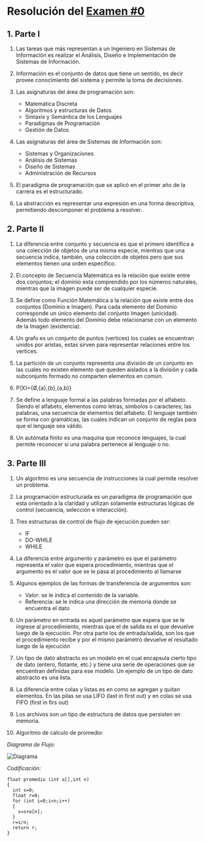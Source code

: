 # Resolución del [Examen #0](https://josemariasola.github.io/ssl/midterms/2020/Exam%20%230.pdf)

## 1. Parte I

1. Las tareas que más representan a un Ingeniero en Sistemas de Información es realizar el Análisis, Diseño e Implementación de Sistemas de Información.

2. Información es el conjunto de datos que tiene un sentido, es decir provee conocimiento del sistema y permite la toma de decisiones.

3. Las asignaturas del área de programación son:
   * Matemática Discreta
   * Algoritmos y estructuras de Datos
   * Sintaxis y Semántica de los Lenguajes
   * Paradigmas de Programación
   * Gestión de Datos

4. Las asignaturas del área de Sistemas de Información son:
   * Sistemas y Organizaciones
   * Análisis de Sistemas
   * Diseño de Sistemas
   * Administración de Recursos

5. El paradigma de programación que se aplicó en el primer año de la carrera es el estructurado.

6. La abstracción es representar una expresión en una forma descriptiva, permitiendo descomponer el problema a resolver.

## 2. Parte II

1. La diferencia entre conjunto y secuencia es que el primero identifica a una colección de objetos de una misma especie, mientras que una secuencia indica, también, una colección de objetos pero que sus elementos tienen una orden especifico.

2. El concepto de Secuencia Matemática es la relación que existe entre dos conjuntos; el dominio esta comprendido por los números naturales, mientras que la imagen puede ser de cualquier especie.

3. Se define como Función Matemática a la relación que existe entre dos conjuntos (Dominio e Imagen). Para cada elemento del Dominio corresponde un único elemento del conjunto Imagen (unicidad). Además todo elemento del Dominio debe relacionarse con un elemento de la Imagen (existencia).

4. Un grafo es un conjunto de puntos (vertices) los cuales se encuentran unidos por aristas, estas sirven para representar relaciones entre los vertices.

5. La partición de un conjunto representa una división de un conjunto en las cuales no existen elemento que queden aislados a la división y cada subconjunto formado no comparten elementos en común.

6. P(X)={Ø,{a},{b},{a,b}}

7. Se define a lenguaje formal a las palabras formadas por el alfabeto. Siendo el alfabeto, elementos como letras, símbolos o caracteres; las palabras, una secuencia de elementos del alfabeto. El lenguaje también se forma con gramáticas, las cuales indican un conjunto de reglas para que el lenguaje sea válido.

8. Un autómata finito es una maquina que reconoce lenguajes, la cual permite reconocer si una palabra pertenece al lenguaje o no.

## 3. Parte III

1. Un algoritmo es una secuencia de instrucciones la cual permite resolver un problema.

2. La programación estructurada es un paradigma de programación que esta orientado a la claridad y utilizan solamente estructuras lógicas de control (secuencia, selección e interacción).

3. Tres estructuras de control de flujo de ejecución pueden ser:
   * IF
   * DO-WHILE
   * WHILE

4. La diferencia entre argumento y parámetro es que el parámetro representa el valor que  espera procedimiento, mientras que el argumento es el valor que se le pasa al procedimiento al llamarse

5. Algunos ejemplos de las formas de transferencia de argumentos son:
   * Valor: se le indica el contenido de la variable.
   * Referencia: se le indica una dirección de memoria donde se encuentra el dato

6. Un parámetro en entrada es aquel parámetro que espera que se le ingrese al procedimiento, mientras que el de salida es el que devuelve luego de la ejecución. Por otra parte los de entrada/salida, son los que el procedimiento recibe y por el mismo parámetro devuelve el resultado luego de la ejecución

7. Un tipo de dato abstracto es un modelo en el cual encapsula cierto tipo de dato (entero, flotante, etc.) y tiene una serie de operaciones que se encuentran definidas para ese modelo. Un ejemplo de un tipo de dato abstracto es una lista.

8. La diferencia entre colas y listas es en como se agregan y quitan elementos. En las pilas se usa LIFO (last in first out) y en colas se usa FIFO (first in firs out)

9. Los archivos son un tipo de estructura de datos que persisten en memoria.

10. Algoritmo de calculo de promedio:

*Diagrama de Flujo:*

![Diagrama](/Diagrama.jpg)

*Codificación:*

    float promedio (int a[],int n)
    {
      int s=0;
      float r=0;
      for (int i=0;i<n;i++)
      {  
        s=s+a[n];
      }
      r=s/n;
      return r;
    }
